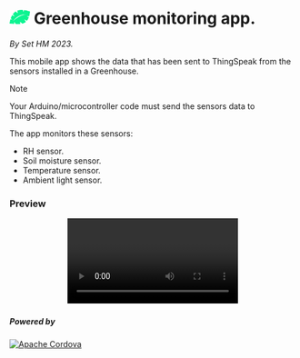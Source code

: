 # <img src="www/img/leaf.svg" alt="" width="36pt"> Greenhouse monitoring app.
_By Set HM 2023._

This mobile app shows the data that has been sent to ThingSpeak from the sensors installed in a Greenhouse.

> [!NOTE]
> Your Arduino/microcontroller code must send the sensors data to ThingSpeak.

The app monitors these sensors:

- RH sensor.
- Soil moisture sensor.
- Temperature sensor.
- Ambient light sensor.

### Preview

<div align="center">
  <video src="https://github.com/setghm/Greenhouse-Monitoring-App/assets/53455269/61f4b586-9c69-42a9-b64a-f448f0c6f133"></video>
</div>

##### Powered by

[<img src="https://cordova.apache.org/static/img/artwork/cordova_logo_normal_dark_large.png" alt="Apache Cordova" width="200px">](https://cordova.apache.org)

